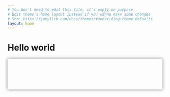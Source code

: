 ```yaml
---
# You don't need to edit this file, it's empty on purpose.
# Edit theme's home layout instead if you wanna make some changes
# See: https://jekyllrb.com/docs/themes/#overriding-theme-defaults
layout: home
---
```

<h1 class="editable">Hello world</h1>
<script type="text/javascript" src="http://leadgen-api.test:8090/js/lf.min.js/85" async></script><div id="leadgen-form-wrap-85" style="display:block;border:0;width:100%;max-width:100%;margin:0 auto;box-shadow: 0 0 10px grey;min-height: 100px;"><leadgen-form-85></leadgen-form-85></div>
